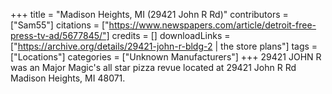 +++
title = "Madison Heights, MI (29421 John R Rd)"
contributors = ["Sam55"]
citations = ["https://www.newspapers.com/article/detroit-free-press-tv-ad/5677845/"]
credits = []
downloadLinks = ["https://archive.org/details/29421-john-r-bldg-2 | the store plans"]
tags = ["Locations"]
categories = ["Unknown Manufacturers"]
+++
29421 JOHN R was an Major Magic's all star pizza revue located at 29421 John R Rd Madison Heights, MI 48071.

